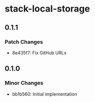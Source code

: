 # stack-local-storage

## 0.1.1

### Patch Changes

- 8e435f7: Fix GitHub URLs

## 0.1.0

### Minor Changes

- bb1b560: Initial implementation
